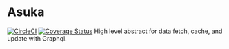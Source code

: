 # Asuka
[![CircleCI](https://circleci.com/gh/LeetCode-OpenSource/asuka.svg?style=svg)](https://circleci.com/gh/LeetCode-OpenSource/asuka)
[![Coverage Status](https://coveralls.io/repos/github/LeetCode-OpenSource/asuka/badge.svg?branch=master)](https://coveralls.io/github/LeetCode-OpenSource/asuka?branch=master)
High level abstract for data fetch, cache, and update with Graphql.
